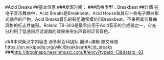 #Acid Breaks
##基本信息
###发源时间：
###风格类型：Breakbeat
##详情
在电子音乐舞曲中，Acid Breaks是Breakbeat、Acid House和其它一些电子舞曲形式融合的产物。Acid
Breaks音乐的鼓组通常模仿自Breakbeat，不采用其它舞曲风格的标志性底鼓。Roland
TB-303是最早应用于Acid音乐的合成器之一，它充分利用了低通阻尼滤波器的效果来突出声音的泛音音色。

###本词条汉字内容由 @多频百科团队 翻译+编辑
原文译自 https://en.wikipedia.org/wiki/Breakbeat#Acid_breaks
###http://dropinapp.hearinmusic.com/#/ency?typeId=13&dataId=93
